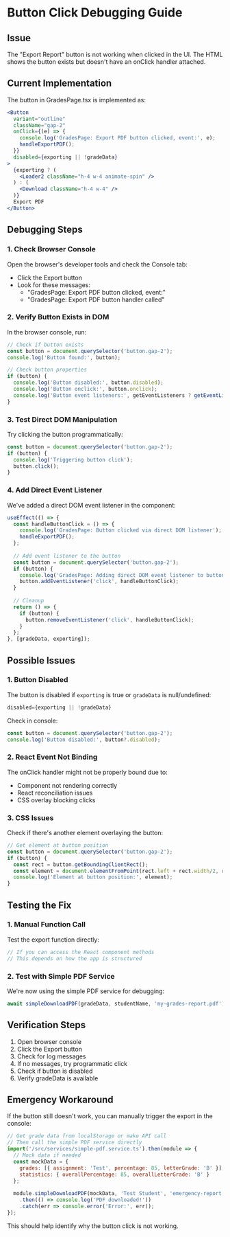 # Button Click Debugging Guide

## Issue
The "Export Report" button is not working when clicked in the UI. The HTML shows the button exists but doesn't have an onClick handler attached.

## Current Implementation
The button in GradesPage.tsx is implemented as:
```jsx
<Button 
  variant="outline" 
  className="gap-2" 
  onClick={(e) => {
    console.log('GradesPage: Export PDF button clicked, event:', e);
    handleExportPDF();
  }}
  disabled={exporting || !gradeData}
>
  {exporting ? (
    <Loader2 className="h-4 w-4 animate-spin" />
  ) : (
    <Download className="h-4 w-4" />
  )}
  Export PDF
</Button>
```

## Debugging Steps

### 1. Check Browser Console
Open the browser's developer tools and check the Console tab:
- Click the Export button
- Look for these messages:
  - "GradesPage: Export PDF button clicked, event:"
  - "GradesPage: Export PDF button handler called"

### 2. Verify Button Exists in DOM
In the browser console, run:
```javascript
// Check if button exists
const button = document.querySelector('button.gap-2');
console.log('Button found:', button);

// Check button properties
if (button) {
  console.log('Button disabled:', button.disabled);
  console.log('Button onclick:', button.onclick);
  console.log('Button event listeners:', getEventListeners ? getEventListeners(button) : 'Not available in this browser');
}
```

### 3. Test Direct DOM Manipulation
Try clicking the button programmatically:
```javascript
const button = document.querySelector('button.gap-2');
if (button) {
  console.log('Triggering button click');
  button.click();
}
```

### 4. Add Direct Event Listener
We've added a direct DOM event listener in the component:
```javascript
useEffect(() => {
  const handleButtonClick = () => {
    console.log('GradesPage: Button clicked via direct DOM listener');
    handleExportPDF();
  };
  
  // Add event listener to the button
  const button = document.querySelector('button.gap-2');
  if (button) {
    console.log('GradesPage: Adding direct DOM event listener to button');
    button.addEventListener('click', handleButtonClick);
  }
  
  // Cleanup
  return () => {
    if (button) {
      button.removeEventListener('click', handleButtonClick);
    }
  };
}, [gradeData, exporting]);
```

## Possible Issues

### 1. Button Disabled
The button is disabled if `exporting` is true or `gradeData` is null/undefined:
```jsx
disabled={exporting || !gradeData}
```

Check in console:
```javascript
const button = document.querySelector('button.gap-2');
console.log('Button disabled:', button?.disabled);
```

### 2. React Event Not Binding
The onClick handler might not be properly bound due to:
- Component not rendering correctly
- React reconciliation issues
- CSS overlay blocking clicks

### 3. CSS Issues
Check if there's another element overlaying the button:
```javascript
// Get element at button position
const button = document.querySelector('button.gap-2');
if (button) {
  const rect = button.getBoundingClientRect();
  const element = document.elementFromPoint(rect.left + rect.width/2, rect.top + rect.height/2);
  console.log('Element at button position:', element);
}
```

## Testing the Fix

### 1. Manual Function Call
Test the export function directly:
```javascript
// If you can access the React component methods
// This depends on how the app is structured
```

### 2. Test with Simple PDF Service
We're now using the simple PDF service for debugging:
```javascript
await simpleDownloadPDF(gradeData, studentName, 'my-grades-report.pdf');
```

## Verification Steps

1. Open browser console
2. Click the Export button
3. Check for log messages
4. If no messages, try programmatic click
5. Check if button is disabled
6. Verify gradeData is available

## Emergency Workaround

If the button still doesn't work, you can manually trigger the export in the console:
```javascript
// Get grade data from localStorage or make API call
// Then call the simple PDF service directly
import('/src/services/simple-pdf.service.ts').then(module => {
  // Mock data if needed
  const mockData = {
    grades: [{ assignment: 'Test', percentage: 85, letterGrade: 'B' }],
    statistics: { overallPercentage: 85, overallLetterGrade: 'B' }
  };
  
  module.simpleDownloadPDF(mockData, 'Test Student', 'emergency-report.pdf')
    .then(() => console.log('PDF downloaded!'))
    .catch(err => console.error('Error:', err));
});
```

This should help identify why the button click is not working.